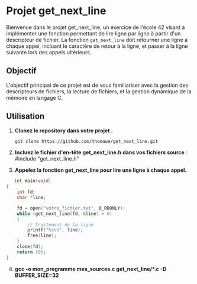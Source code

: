 # Projet get_next_line

Bienvenue dans le projet get_next_line, un exercice de l'école 42 visant à implémenter une fonction permettant de lire ligne par ligne à partir d'un descripteur de fichier. La fonction `get_next_line` doit retourner une ligne à chaque appel, incluant le caractère de retour à la ligne, et passer à la ligne suivante lors des appels ultérieurs.

## Objectif

L'objectif principal de ce projet est de vous familiariser avec la gestion des descripteurs de fichiers, la lecture de fichiers, et la gestion dynamique de la mémoire en langage C.

## Utilisation

1. **Clonez le repository dans votre projet** :

   ```bash
   git clone https://github.com/thomaue/get_next_line.git

2. **Incluez le fichier d'en-tête get_next_line.h dans vos fichiers source** :
   #include "get_next_line.h"

3. **Appelez la fonction get_next_line pour lire une ligne à chaque appel.**

```c
   int main(void)
{
    int fd;
    char *line;

    fd = open("votre_fichier.txt", O_RDONLY);
    while (get_next_line(fd, &line) > 0)
    {
        // Traitement de la ligne
        printf("%s\n", line);
        free(line);
    }
    close(fd);
    return (0);
}
```
4. **gcc -o mon_programme mes_sources.c get_next_line/*.c -D BUFFER_SIZE=32**


